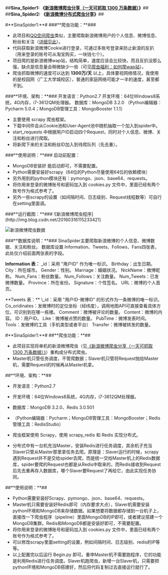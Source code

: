##**Sina_Spider1: 《[新浪微博爬虫分享（一天可抓取 1300 万条数据）](http://blog.csdn.net/bone_ace/article/details/50903178)》**##
##**Sina_Spider2: 《[新浪微博分布式爬虫分享](http://blog.csdn.net/bone_ace/article/details/50904718)》**##

<p>
#**SinaSpider1:**#
###**爬虫功能：**###

 - 此项目和[QQ空间爬虫](http://blog.csdn.net/bone_ace/article/details/50771839)类似，主要爬取新浪微博用户的个人信息、微博信息、粉丝和关注（[详细见此](#Database)）。
 - 代码获取新浪微博Cookie进行登录，可通过多账号登录来防止新浪的反扒（用来登录的账号可从淘宝购买，一块钱七个）。
 - 项目爬的是新浪微博wap站，结构简单，速度应该会比较快，而且反扒没那么强，缺点是信息量会稍微缺少一些（可见[爬虫福利：如何爬wap站](http://blog.csdn.net/bone_ace/article/details/50814101)）。
 - 爬虫抓取微博的速度可以达到 **1300万/天** 以上，具体要视网络情况，我使用的是校园网（广工大学城校区），普通的家庭网络可能才一半的速度，甚至都不到。

<p>
<p>
###**环境、架构：**###
开发语言：Python2.7
开发环境：64位Windows8系统，4G内存，i7-3612QM处理器。
数据库：MongoDB 3.2.0
（Python编辑器：Pycharm 5.0.4；MongoDB管理工具：MongoBooster 1.1.1）

 - 主要使用 scrapy 爬虫框架。
 - 下载中间件会从Cookie池和User-Agent池中随机抽取一个加入到spider中。
 - start_requests 中根据用户ID启动四个Request，同时对个人信息、微博、关注和粉丝进行爬取。
 - 将新爬下来的关注和粉丝ID加入到待爬队列（先去重）。

<p>
<p>
###**使用说明：**###
启动前配置：

 - MongoDB安装好 能启动即可，不需要配置。
 - Python需要安装好scrapy（64位的Python尽量使用64位的依赖模块）
 - 另外用到的python模块还有：pymongo、json、base64、requests。
 - 将你用来登录的微博账号和密码加入到 cookies.py 文件中，里面已经有两个账号作为格式参考了。
 - 另外一些scrapy的设置（如间隔时间、日志级别、Request线程数等）可自行在setting里面调。

<p>
<p>
###**运行截图：**###
![新浪微博爬虫程序](http://img.blog.csdn.net/20160316115233421)

![新浪微博爬虫数据](http://img.blog.csdn.net/20160316115321843)

<div id="Database"></div>

<p>
<p>
###**数据库说明：**###
SinaSpider主要爬取新浪微博的个人信息、微博数据、关注和粉丝。
数据库设置 Information、Tweets、Follows、Fans四张表，此处仅介绍前面两张表的字段。

**Information 表：**
\_id：采用 "用户ID" 作为唯一标识。
Birthday：出生日期。
City：所在城市。
Gender：性别。
Marriage：婚姻状况。
NickName：微博昵称。
Num_Fans：粉丝数量。
Num_Follows：关注数量。
Num_Tweets：已发微博数量。
Province：所在省份。
Signature：个性签名。
URL：微博的个人首页。

<p>
**Tweets 表：**
\_id：采用 "用户ID-微博ID" 的形式作为一条微博的唯一标识。
Co_oridinates：发微博时的定位坐标（经纬度），调用地图API可直接查看具体方位，可识别到在哪一栋楼。
Comment：微博被评论的数量。
Content：微博的内容。
ID：用户ID。
Like：微博被点赞的数量。
PubTime：微博发表时间。
Tools：发微博的工具（手机类型或者平台）
Transfer：微博被转发的数量。

<p>
<p>
<p>
#**SinaSpider1:**#
##**爬虫功能：**##

 - 此项目实现将单机的新浪微博爬虫（见[《新浪微博爬虫分享（一天可抓取 1300 万条数据）》](http://blog.csdn.net/bone_ace/article/details/50903178)）重构成分布式爬虫。
 - Master机只管任务调度，不管爬数据；Slaver机只管将Request抛给Master机，需要Request的时候再从Master机拿。

<p>
<p>
##**环境、架构：**##

 - 开发语言：Python2.7
 - 开发环境：64位Windows8系统，4G内存，i7-3612QM处理器。
 - 数据库：MongoDB 3.2.0、Redis 3.0.501
 - （Python编辑器：Pycharm；MongoDB管理工具：MongoBooster；Redis管理工具：RedisStudio）

 - 爬虫框架使用 Scrapy，使用 scrapy_redis 和 Redis 实现分布式。
 - 分布式中有一台机充当Master，安装Redis进行任务调度，其余机子充当Slaver只管从Master那里拿任务去爬。原理是：Slaver运行的时候，scrapy遇到Request并不是交给spider去爬，而是统一交给Master机上的Redis数据库，spider要爬的Request也都是从Redis中取来的，而Redis接收到Request后先去重再存入数据库，哪个Slaver要Request了再给它，由此实现任务协同。

<p>
<p>
##**使用说明：**##

 - Python需要安装好Scrapy、pymongo、json、base64、requests。
 - Master机只需要安装好Redis即可（内存要求大点），Slaver机需要安装python环境和MongoDB来存储数据。如果想要将数据都存储到一台机子上，直接改一下爬虫程序（pipeline）里面MongoDB的IP即可，或者建议搭建一个MongoDB集群。Redis和MongoDB都是安装好即可，不需要配置。
 - 将你用来登录的微博账号和密码加入到 cookies.py 文件中，里面已经有两个账号作为格式参考了。
 - 可以修改scrapy里面setting的设置，例如间隔时间、日志级别、redis的IP等等。
 - 以上配置完以后运行 Begin.py 即可。重申Master机不需要跑程序，它的功能是利用Redis进行任务调度。Slaver机跑爬虫，新增一台Slaver机，只需要把python环境和MongoDB搭建好，然后将代码复制过去直接运行就行了。
